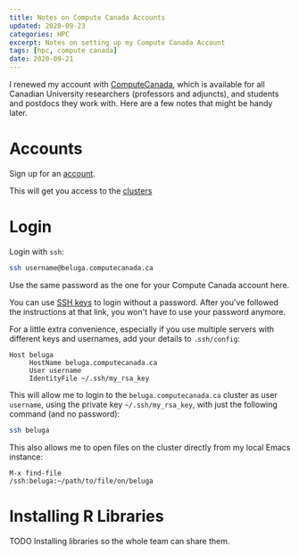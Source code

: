 ```yaml
---
title: Notes on Compute Canada Accounts
updated: 2020-09-23
categories: HPC
excerpt: Notes on setting up my Compute Canada Account
tags: [hpc, compute canada]
date: 2020-09-21
---
```


I renewed my account with [ComputeCanada](https://www.computecanada.ca), which is available for all Canadian University researchers (professors and adjuncts), and students and postdocs they work with. Here are a few notes that might be handy later.

# Accounts
Sign up for an [account](https://www.computecanada.ca/research-portal/account-management/apply-for-an-account/). 

This will get you access to the [clusters](https://docs.computecanada.ca/wiki/Getting_started#What_resources_are_available.3F)

# Login
Login with `ssh`:

``` bash
ssh username@beluga.computecanada.ca
```

Use the same password as the one for your Compute Canada account here.

You can use [SSH keys](https://docs.computecanada.ca/wiki/Using_SSH_keys_in_Linux) to login without a password. After you've followed the instructions at that link, you won't have to use your password anymore.

For a little extra convenience, especially if you use multiple servers with different keys and usernames, add your details to `.ssh/config`:

```
Host beluga
     HostName beluga.computecanada.ca
     User username
     IdentityFile ~/.ssh/my_rsa_key
```

This will allow me to login to the `beluga.computecanada.ca` cluster as user `username`, using the private key `~/.ssh/my_rsa_key`, with just the following command (and no password):

```bash
ssh beluga
```

This also allows me to open files on the cluster directly from my local Emacs instance:

```
M-x find-file
/ssh:beluga:~/path/to/file/on/beluga
```

# Installing R Libraries

TODO Installing libraries so the whole team can share them.
